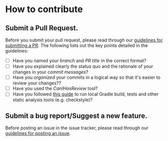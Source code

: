 # How to contribute

## Submit a Pull Request.

Before you submit your pull request, please read through our [guidelines for submitting a PR](https://github.com/oss-generic/process/blob/master/docs/QuestionsIssuesPrs.md#submitting-a-pr). The following lists out the key points detailed in the guidelines:
  - [ ] Have you named your *branch* and *PR title* in the correct format?
  - [ ] Have you explained clearly the status quo and the rationale of your changes in your *commit messages*?
  - [ ] Have you *organized* your commits in a logical way so that it's easier to review your changes??
  - [ ] Have you used the *CanIHasReview* tool?
  - [ ] Have you followed [this guide](https://github.com/se-edu/addressbook-level4/blob/master/docs/UsingGradle.md#using-gradle) to run local Gradle build, tests and other static analysis tools (e.g. checkstyle)?

## Submit a bug report/Suggest a new feature.

Before posting an issue in the issue tracker, please read through our [guidelines for posting an issue](https://github.com/oss-generic/process/blob/master/docs/QuestionsIssuesPrs.md#posting-an-issue).
